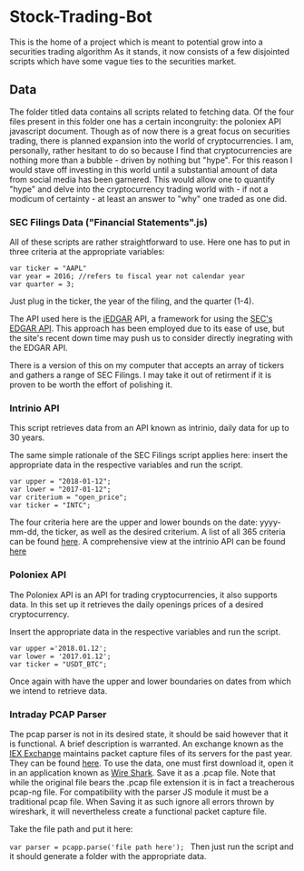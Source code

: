 # Stock-Trading-Bot

This is the home of a project which is meant to potential grow into a securities trading algorithm
As it stands, it now consists of a few disjointed scripts which have some vague ties to the securities market.
 
 
 ## Data
 
 The folder titled data contains all scripts related to fetching data. Of the four files present in this folder one has a certain incongruity: the poloniex API javascript document. Though as of now there is a great focus on securities trading, there is planned expansion into the world of cryptocurrencies. I am, personally, rather hesitant to do so because I find that cryptocurrencies are nothing more than a bubble - driven by nothing but "hype". For this reason I would stave off investing in this world until a substantial amount of data from social media has been garnered. This would allow one to quantify "hype" and delve into the cryptocurrency trading world with - if not a modicum of certainty - at least an answer to "why" one traded as one did. 
 
 ### SEC Filings Data ("Financial Statements".js)
 
 All of these scripts are rather straightforward to use. Here one has to put in three criteria at the appropriate variables:
 
 ```
var ticker = "AAPL"
var year = 2016; //refers to fiscal year not calendar year
var quarter = 3;
```
 
 Just plug in the ticker, the year of the filing, and the quarter (1-4).
 
 The API used here is the [iEDGAR](https://www.valuespreadsheet.com/iedgar/) API, a framework for using the [SEC's EDGAR API](https://www.sec.gov/edgar/searchedgar/accessing-edgar-data.htm). This approach has been employed due to its ease of use, but the site's recent down time may push us to consider directly inegrating with the EDGAR API. 
 
 There is a version of this on my computer that accepts an array of tickers and gathers a range of SEC Filings. I may take it out of retirment if it is proven to be worth the effort of polishing it. 
 
 ### Intrinio API
 
This script retrieves data from an API known as intrinio, daily data for up to 30 years.
 
The same simple rationale of the SEC Filings script applies here: insert the appropriate data in the respective variables and run the script. 
 
 ```
var upper = "2018-01-12";
var lower = "2017-01-12";
var criterium = "open_price";
var ticker = "INTC";
 ```
The four criteria here are the upper and lower bounds on the date: yyyy-mm-dd, the ticker, as well as the desired criterium. A list of all 365 criteria can be found [here](http://docs.intrinio.com/tags/intrinio-public#historical-data). A comprehensive view at the intrinio API can be found [here](http://docs.intrinio.com)
 
 ### Poloniex API

The Poloniex API is an API for trading cryptocurrencies, it also supports data. In this set up it retrieves the daily openings prices of a desired cryptocurrency.

 Insert the appropriate data in the respective variables and run the script. 
 
 ```
 var upper ='2018.01.12';
var lower = '2017.01.12';
var ticker = "USDT_BTC";
 ```
 
 Once again with have the upper and lower boundaries on dates from which we intend to retrieve data.
 
 ### Intraday PCAP Parser

The pcap parser is not in its desired state, it should be said however that it is functional. A brief description is warranted. An exchange known as the [IEX Exchange](https://iextrading.com) maintains packet capture files of its servers for the past year. They can be found [here](https://iextrading.com/trading/market-data/#hist). To use the data, one must first download it, open it in an application known as [Wire Shark](https://wireshark.org). Save it as a .pcap file. Note that while the original file bears the .pcap file extension it is in fact a treacherous pcap-ng file. For compatibility with the parser JS module it must be a traditional pcap file. When Saving it as such ignore all errors thrown by wireshark, it will nevertheless create a functional packet capture file. 

Take the file path and put it here:

``var parser = pcapp.parse('file path here');
``
Then just run the script and it should generate a folder with the appropriate data.
